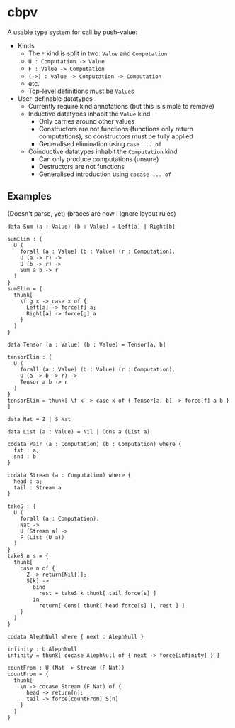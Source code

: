 # cbpv

A usable type system for call by push-value:

* Kinds
  * The `*` kind is split in two: `Value` and `Computation`
  * `U : Computation -> Value`
  * `F : Value -> Computation`
  * `(->) : Value -> Computation -> Computation`
  * etc.
  * Top-level definitions must be `Value`s
* User-definable datatypes
  * Currently require kind annotations (but this is simple to remove)
  * Inductive datatypes inhabit the `Value` kind
    * Only carries around other values
    * Constructors are not functions (functions only return computations),
      so constructors must be fully applied
    * Generalised elimination using `case ... of`
  * Coinductive datatypes inhabit the `Computation` kind
    * Can only produce computations (unsure)
    * Destructors are not functions
    * Generalised introduction using `cocase ... of`

## Examples

(Doesn't parse, yet) (braces are how I ignore layout rules)

```
data Sum (a : Value) (b : Value) = Left[a] | Right[b]

sumElim : {
  U (
    forall (a : Value) (b : Value) (r : Computation).
    U (a -> r) ->
    U (b -> r) ->
    Sum a b -> r
  )
}
sumElim = {
  thunk[ 
    \f g x -> case x of { 
      Left[a] -> force[f] a; 
      Right[a] -> force[g] a 
    } 
  ]
}

data Tensor (a : Value) (b : Value) = Tensor[a, b]

tensorElim : {
  U (
    forall (a : Value) (b : Value) (r : Computation).
    U (a -> b -> r) ->
    Tensor a b -> r
  )
}
tensorElim = thunk[ \f x -> case x of { Tensor[a, b] -> force[f] a b } ]

data Nat = Z | S Nat

data List (a : Value) = Nil | Cons a (List a)

codata Pair (a : Computation) (b : Computation) where {
  fst : a;
  snd : b
}

codata Stream (a : Computation) where {
  head : a;
  tail : Stream a
}

takeS : {
  U (
    forall (a : Computation). 
    Nat -> 
    U (Stream a) -> 
    F (List (U a))
  )
}
takeS n s = {
  thunk[
    case n of { 
      Z -> return[Nil[]]; 
      S[k] -> 
        bind 
          rest = takeS k thunk[ tail force[s] ]
        in 
          return[ Cons[ thunk[ head force[s] ], rest ] ]
    }
  ]
}

codata AlephNull where { next : AlephNull }
  
infinity : U AlephNull
infinity = thunk[ cocase AlephNull of { next -> force[infinity] } ]

countFrom : U (Nat -> Stream (F Nat))
countFrom = {
  thunk[
    \n -> cocase Stream (F Nat) of { 
      head -> return[n]; 
      tail -> force[countFrom] S[n]
    }
  ]
}
```
